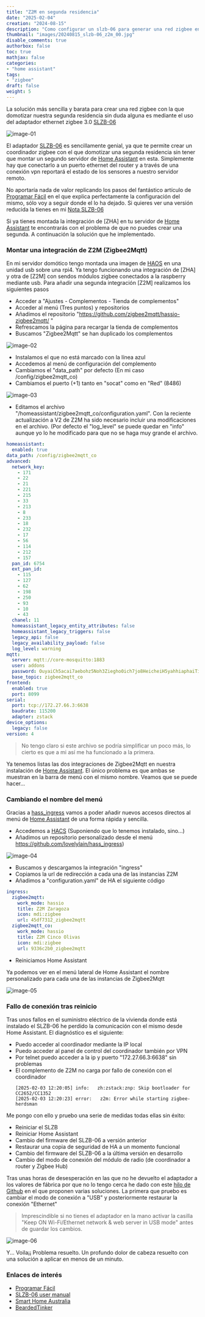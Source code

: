 ```yaml
---
title: "Z2M en segunda residencia"
date: "2025-02-04"
creation: "2024-08-15"
description: "Como configurar un slzb-06 para generar una red zigbee en una segunda residencia"
thumbnail: "images/20240815_slzb-06_z2m_00.jpg"
disable_comments: true
authorbox: false
toc: true
mathjax: false
categories:
- "home assistant"
tags:
- "zigbee"
draft: false
weight: 5
---
```

La solución más sencilla y barata para crear una red zigbee con la que domotizar nuestra segunda residencia sin duda alguna es mediante el uso del adaptador ethernet zigbee 3.0 [SLZB-06]
<!--more-->
![image-01]

El adaptador [SLZB-06] es sencillamente genial, ya que te permite crear un coordinador zigbee con el que domotizar una segunda residencia sin tener que montar un segundo servidor de [Home Assistant] en esta. Simplemente hay que conectarlo a un puerto ethernet del router y a través de una conexión vpn reportará el estado de los sensores a nuestro servidor remoto.

No aportaría nada de valor replicando los pasos del fantástico artículo de [Programar Fácil] en el que explica perfectamente la configuración del mismo, sólo voy a seguir donde el lo ha dejado. Si quieres ver una versión reducida la tienes en mi [Nota SLZB-06]

Si ya tienes montada la integración de [ZHA] en tu servidor de [Home Assistant] te encontrarás con el problema de que no puedes crear una segunda. A continuación la solución que he implementado.

### Montar una integración de Z2M (Zigbee2Mqtt)
En mi servidor domótico tengo montada una imagen de [HAOS] en una unidad usb sobre una rpi4. Ya tengo funcionando una integración de [ZHA] y otra de [Z2M] con sendos módulos zigbee conectados a la raspberry mediante usb. Para añadir una segunda integración [Z2M] realizamos los siguientes pasos

- Acceder a "Ajustes - Complementos - Tienda de complementos"
- Acceder al menú (Tres puntos) y repositorios
- Añadimos el repositorio "https://github.com/zigbee2mqtt/hassio-zigbee2mqtt/ "
- Refrescamos la página para recargar la tienda de complementos
- Buscamos "Zigbee2Mqtt" se han duplicado los complementos

![image-02]

- Instalamos el que no está marcado con la línea azul
- Accedemos al menú de configuración del complemento
- Cambiamos el "data_path" por defecto (En mi caso /config/zigbee2mqtt_co)
- Cambiamos el puerto (+1) tanto en "socat" como en "Red" (8486)

![image-03]

- Editamos el archivo "/homeassistant/zigbee2mqtt_co/configuration.yaml". Con la reciente actualización a V2 de Z2M ha sido necesario incluir una modificaciones en el archivo. (Por defecto el "log_level" se puede quedar en "info" aunque yo lo he modificado para que no se haga muy grande el archivo.

``` yaml
homeassistant:
  enabled: true
data_path: /config/zigbee2mqtt_co
advanced:
  network_key:
    - 171
    - 22
    - 21
    - 221
    - 215
    - 33
    - 213
    - 8
    - 233
    - 18
    - 232
    - 17
    - 56
    - 114
    - 212
    - 157
  pan_id: 6754
  ext_pan_id:
    - 115
    - 127
    - 62
    - 198
    - 250
    - 93
    - 10
    - 43
  chanel: 11
  homeassistant_legacy_entity_attributes: false
  homeassistant_legacy_triggers: false
  legacy_api: false
  legacy_availability_payload: false
  log_level: warning
mqtt:
  server: mqtt://core-mosquitto:1883
  user: addons
  password: OuyaiCh5acai7aebohz5Noh3Ziegho0ich7jo8HeicheiH5yahhiaphaiTifog9k
  base_topic: zigbee2mqtt_co
frontend:
  enabled: true
  port: 8099
serial:
  port: tcp://172.27.66.3:6638
  baudrate: 115200
  adapter: zstack
device_options:
  legacy: false
version: 4
```

> No tengo claro si este archivo se podría simplificar un poco más, lo cierto es que a mi así me ha funcionado a la primera.

Ya tenemos listas las dos integraciones de Zigbee2Mqtt en nuestra instalación de [Home Assistant]. El único problema es que ambas se muestran en la barra de menú con el mismo nombre. Veamos que se puede hacer...

### Cambiando el nombre del menú
Gracias a [hass_ingress] vamos a poder añadir nuevos accesos directos al menú de [Home Assistant] de una forma rápida y sencilla.

- Accedemos a [HACS] (Suponiendo que lo tenemos instalado, sino...)
- Añadimos un repositorio personalizado desde el menú
  https://github.com/lovelylain/hass_ingress)

![image-04]

- Buscamos y descargamos la integración "ingress"
- Copiamos la url de redirección a cada una de las instancias Z2M
- Añadimos a "configuration.yaml" de HA el siguiente código

``` yaml
ingress:
  zigbee2mqtt:
    work_mode: hassio
    title: Z2M Zaragoza
    icon: mdi:zigbee
    url: 45df7312_zigbee2mqtt
  zigbee2mqtt_co:
    work_mode: hassio
    title: Z2M Cinco Olivas
    icon: mdi:zigbee
    url: 9336c2b0_zigbee2mqtt
```
- Reiniciamos Home Assistant

Ya podemos ver en el menú lateral de Home Assistant el nombre personalizado para cada una de las instancias de Zigbee2Mqtt

![image-05]

### Fallo de conexión tras reinicio
Tras unos fallos en el suministro eléctrico de la vivienda donde está instalado el SLZB-06 he perdido la comunicación con el mismo desde Home Assistant. El diagnóstico es el siguiente:
- Puedo acceder al coordinador mediante la IP local
- Puedo acceder al panel de control del coordinador también por VPN
- Por telnet puedo acceder a la ip y puerto "172.27.66.3:6638" sin problemas
- El complemento de Z2M no carga por fallo de conexión con el coordinador
  ```
  [2025-02-03 12:20:05] info:   zh:zstack:znp: Skip bootloader for CC2652/CC1352
  [2025-02-03 12:20:23] error:   z2m: Error while starting zigbee-herdsman
  ```

Me pongo con ello y pruebo una serie de medidas todas ellas sin éxito:
- Reiniciar el SLZB
- Reiniciar Home Assistant
- Cambio del firmware del SLZB-06 a versión anterior
- Restaurar una copia de seguridad de HA a un momento funcional
- Cambio del firmware del SLZB-06 a la última versión en desarrollo
- Cambio del modo de conexión del módulo de radio (de coordinador a router y Zigbee Hub)

Tras unas horas de desesperación en las que no he devuelto el adaptador a los valores de fábrica por que no lo tengo cerca he dado con este [hilo de Github] en el que proponen varias soluciones. La primera que pruebo es cambiar el modo de conexión a "USB" y posteriormente restaurar la conexión "Ethernet"

> Imprescindible si no tienes el adaptador en la mano activar la casilla "Keep ON Wi-Fi/Ethernet network & web server in USB mode" antes de guardar los cambios.

![image-06]

Y... Voila¡¡ Problema resuelto. Un profundo dolor de cabeza resuelto con una solución a aplicar en menos de un minuto.

### Enlaces de interés
- [Programar Fácil](https://programarfacil.com/domotica/multiples-casas-con-home-assistant)
- [SLZB-06 user manual](https://smlight.tech/manual/slzb-06/guide/getting-started/)
- [Smart Home Australia](https://www.youtube.com/watch?v=ZBbl0I-Zpuk&t=7s)
- [BeardedTinker](https://www.youtube.com/watch?v=QOx733CU1p8)

[HACS]: https://hacs.xyz/
[HAOS]: https://www.home-assistant.io/installation/raspberrypi
[hass_ingress]: https://github.com/lovelylain/hass_ingress
[hilo de Github]: https://github.com/zigbee2mqtt/hassio-zigbee2mqtt/issues/644
[Home Assistant]: https://www.home-assistant.io/
[Nota SLZB-06]: https://sherblog.es/brain/#c6386915-e497-48d4-a467-445d84ede824
[Programar Fácil]: https://programarfacil.com/domotica/multiples-casas-con-home-assistant/
[SLZB-06]: https://smlight.tech/product/slzb-06/


[image-01]: /images/20240815_slzb-06_z2m_01.jpg
[image-02]: /images/20240815_slzb-06_z2m_02.jpg
[image-03]: /images/20240815_slzb-06_z2m_03.jpg
[image-04]: /images/20240815_slzb-06_z2m_04.jpg
[image-05]: /images/20240815_slzb-06_z2m_05.jpg
[image-06]: /images/20240815_slzb-06_z2m_06.jpg


